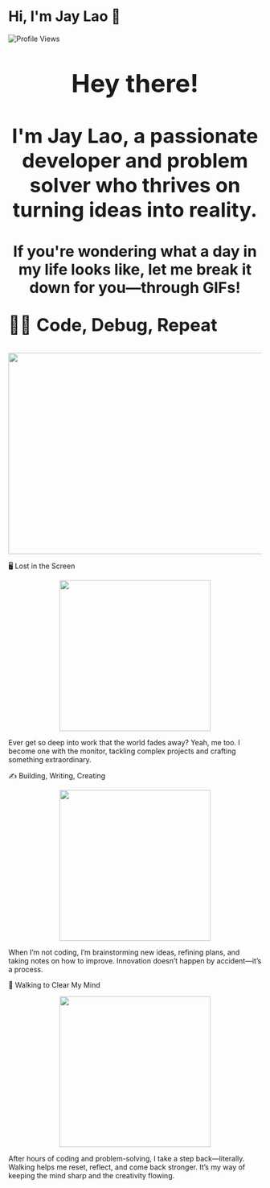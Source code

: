# Hi, I'm Jay Lao 👋  
![Profile Views](https://komarev.com/ghpvc/?username=JayLao&color=red)

<p style="text-align: center; font-size: 50px; font-weight: bold;">Hey there!</p>
<p style="text-align: center; font-size: 40px; font-weight: bold;">I'm Jay Lao, a passionate developer and problem solver who thrives on turning ideas into reality.</p>
<p style="text-align: center; font-size: 30px; font-weight: bold;">If you're wondering what a day in my life looks like, let me break it down for you—through GIFs!</p>

<p style="font-size: 35px;">👨‍💻 <b>Code, Debug, Repeat</b></p>



<p align="center">
<img src="https://media.giphy.com/media/78XCFBGOlS6keY1Bil/giphy.gif" width="600" height="400">


🖥️ Lost in the Screen
<p align="center">
<img src="https://media.giphy.com/media/26tn33aiTi1jkl6H6/giphy.gif" width="300">
</p>  
Ever get so deep into work that the world fades away? Yeah, me too. I become one with the monitor, tackling complex projects and crafting something extraordinary.

✍️ Building, Writing, Creating
<p align="center">
<img src="https://media.giphy.com/media/l49JRQC9RNa5j35a8/giphy.gif" width="300">
</p>  
When I’m not coding, I’m brainstorming new ideas, refining plans, and taking notes on how to improve. Innovation doesn’t happen by accident—it’s a process.

🚶 Walking to Clear My Mind
<p align="center">
<img src="https://media.giphy.com/media/1zJUoEOi6OGtnzHtn5/giphy.gif" width="300">
</p>  
After hours of coding and problem-solving, I take a step back—literally. Walking helps me reset, reflect, and come back stronger. It’s my way of keeping the mind sharp and the creativity flowing.


